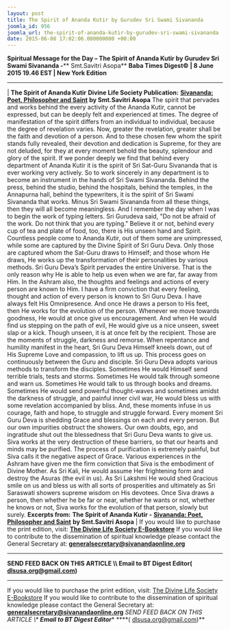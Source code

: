 ```yaml
---
layout: post
title: The Spirit of Ananda Kutir by Gurudev Sri Swami Sivananda
joomla_id: 956
joomla_url: the-spirit-of-ananda-kutir-by-gurudev-sri-swami-sivananda
date: 2015-06-08 17:02:06.000000000 +00:00
---
```

**Spiritual Message for the Day – The Spirit of Ananda Kutir by Gurudev Sri Swami Sivananda -**** Smt.Savitri Asopa**
**Baba Times Digest© | 8 June 2015 19.46 EST | New York Edition**
* * *
| 
**The Spirit of Ananda Kutir**
**Divine Life Society Publication:** [**Sivananda: Poet, Philosopher and Saint**](http://www.dlshq.org/saints/siva_anandakutir.htm) **by Smt.Savitri Asopa**
The spirit that pervades and works behind the every activity of the Ananda Kutir, cannot be expressed, but can be deeply felt and experienced at times. The degree of manifestation of the spirit differs from an individual to individual, because the degree of revelation varies. Now, greater the revelation, greater shall be the faith and devotion of a person. And to these chosen few whom the spirit stands fully revealed, their devotion and dedication is Supreme, for they are not deluded, for they at every moment behold the beauty, splendour and glory of the spirit.
If we ponder deeply we find that behind every department of Ananda Kutir it is the spirit of Sri Sat-Guru Sivananda that is ever working very actively. So to work sincerely in any department is to become an instrument in the hands of Sri Swami Sivananda. Behind the press, behind the studio, behind the hospitals, behind the temples, in the Annapurna hall, behind the typewriters, it is the spirit of Sri Swami Sivananda that works. Minus Sri Swami Sivananda from all these things, then they will all become meaningless. And I remember the day when I was to begin the work of typing letters. Sri Gurudeva said, "Do not be afraid of the work. Do not think that you are typing." Believe it or not, behind every cup of tea and plate of food, too, there is His unseen hand and Spirit.
Countless people come to Ananda Kutir, out of them some are unimpressed, while some are captured by the Divine Spirit of Sri Guru Deva. Only those are captured whom the Sat-Guru draws to Himself; and those whom He draws, He works up the transformation of their personalities by various methods. Sri Guru Deva’s Spirit pervades the entire Universe. That is the only reason why He is able to help us even when we are far, far away from Him. In the Ashram also, the thoughts and feelings and actions of every person are known to Him.
I have a firm conviction that every feeling, thought and action of every person is known to Sri Guru Deva. I have always felt His Omnipresence. And once He draws a person to His feet, then He works for the evolution of the person. Whenever we move towards goodness, He would at once give us encouragement. And when He would find us stepping on the path of evil, He would give us a nice unseen, sweet slap or a kick. Though unseen, it is at once felt by the recipient. Those are the moments of struggle, darkness and remorse. When repentance and humility manifest in the heart, Sri Guru Deva Himself kneels down, out of His Supreme Love and compassion, to lift us up. This process goes on continuously between the Guru and disciple. Sri Guru Deva adopts various methods to transform the disciples. Sometimes He would Himself send terrible trials, tests and storms. Sometimes He would talk through someone and warn us. Sometimes He would talk to us through books and dreams. Sometimes He would send powerful thought-waves and sometimes amidst the darkness of struggle, and painful inner civil war, He would bless us with some revelation accompanied by bliss. And, these moments infuse in us courage, faith and hope, to struggle and struggle forward.
Every moment Sri Guru Deva is shedding Grace and blessings on each and every person. But our own impurities obstruct the showers. Our own doubts, ego, and ingratitude shut out the blessedness that Sri Guru Deva wants to give us. Siva works at the very destruction of these barriers, so that our hearts and minds may be purified. The process of purification is extremely painful, but Siva calls it the negative aspect of Grace.
Various experiences in the Ashram have given me the firm conviction that Siva is the embodiment of Divine Mother. As Sri Kali, He would assume Her frightening form and destroy the Asuras (the evil in us). As Sri Lakshmi He would shed Gracious smile on us and bless us with all sorts of prosperities and ultimately as Sri Saraswati showers supreme wisdom on His devotees.
Once Siva draws a person, then whether he be far or near, whether he wants or not, whether he knows or not, Siva works for the evolution of that person, slowly but surely.
**Excerpts from:**  **The Spirit of Ananda Kutir -** [**Sivananda: Poet, Philosopher and Saint**](http://www.dlshq.org/saints/siva_anandakutir.htm) **by Smt.Savitri Asopa**
 |
If you would like to purchase the print edition, visit: **[The Divine Life Society E-Bookstore](http://www.dlshq.org/download/download.htm)**
If you would like to contribute to the dissemination of spiritual knowledge please contact the General Secretary at: [](mailto:%20%3Cscript%20type=%27text/javascript%27%3E%20%3C%21--%20var%20prefix%20=%20%27ma%27%20+%20%27il%27%20+%20%27to%27;%20var%20path%20=%20%27hr%27%20+%20%27ef%27%20+%20%27=%27;%20var%20addy57016%20=%20%27generalsecretary%27%20+%20%27@%27;%20addy57016%20=%20addy57016%20+%20%27sivanandaonline%27%20+%20%27.%27%20+%20%27org%27;%20document.write%28%27%3Ca%20%27%20+%20path%20+%20%27%5C%27%27%20+%20prefix%20+%20%27:%27%20+%20addy57016%20+%20%27%5C%27%3E%27%29;%20document.write%28addy57016%29;%20document.write%28%27%3C%5C/a%3E%27%29;%20//--%3E%5Cn%20%3C/script%3E%3Cscript%20type=%27text/javascript%27%3E%20%3C%21--%20document.write%28%27%3Cspan%20style=%5C%27display:%20none;%5C%27%3E%27%29;%20//--%3E%20%3C/script%3EThis%20email%20address%20is%20being%20protected%20from%20spambots.%20You%20need%20JavaScript%20enabled%20to%20view%20it.%20%3Cscript%20type=%27text/javascript%27%3E%20%3C%21--%20document.write%28%27%3C/%27%29;%20document.write%28%27span%3E%27%29;%20//--%3E%20%3C/script%3E?subject=Contribution%20to%20Dissemination%20of%20Spiritual%20Knowledge) **generalsecretary@sivanandaonline.org**
****
**SEND FEED BACK ON THIS ARTICLE \\\ Email to BT Digest Editor[](mailto:%20%3Cscript%20type=%27text/javascript%27%3E%20%3C%21--%20var%20prefix%20=%20%27ma%27%20+%20%27il%27%20+%20%27to%27;%20var%20path%20=%20%27hr%27%20+%20%27ef%27%20+%20%27=%27;%20var%20addy72654%20=%20%27dlsusa.org%27%20+%20%27@%27;%20addy72654%20=%20addy72654%20+%20%27gmail%27%20+%20%27.%27%20+%20%27com%27;%20document.write%28%27%3Ca%20%27%20+%20path%20+%20%27%5C%27%27%20+%20prefix%20+%20%27:%27%20+%20addy72654%20+%20%27%5C%27%3E%27%29;%20document.write%28addy72654%29;%20document.write%28%27%3C%5C/a%3E%27%29;%20//--%3E%5Cn%20%3C/script%3E%3Cscript%20type=%27text/javascript%27%3E%20%3C%21--%20document.write%28%27%3Cspan%20style=%5C%27display:%20none;%5C%27%3E%27%29;%20//--%3E%20%3C/script%3EThis%20email%20address%20is%20being%20protected%20from%20spambots.%20You%20need%20JavaScript%20enabled%20to%20view%20it.%20%3Cscript%20type=%27text/javascript%27%3E%20%3C%21--%20document.write%28%27%3C/%27%29;%20document.write%28%27span%3E%27%29;%20//--%3E%20%3C/script%3E?subject=DLS%20Posts)( [dlsusa.org@gmail.com](mailto:dlsusa.org@gmail.com))**
* * *
  
If you would like to purchase the print edition, visit: [The Divine Life Society E-Bookstore](http://www.dlshq.org/download/download.htm)
If you would like to contribute to the dissemination of spiritual knowledge please contact the General Secretary at: **[generalsecretary@sivanandaonline.org](mailto:generalsecretary@sivanandaonline.org)**
**SEND FEED BACK ON THIS ARTICLE \\\**  **Email to BT Digest Editor**** [](mailto:%20%3Cscript%20type=%27text/javascript%27%3E%20%3C%21--%20var%20prefix%20=%20%27ma%27%20+%20%27il%27%20+%20%27to%27;%20var%20path%20=%20%27hr%27%20+%20%27ef%27%20+%20%27=%27;%20var%20addy72654%20=%20%27dlsusa.org%27%20+%20%27@%27;%20addy72654%20=%20addy72654%20+%20%27gmail%27%20+%20%27.%27%20+%20%27com%27;%20document.write%28%27%3Ca%20%27%20+%20path%20+%20%27%5C%27%27%20+%20prefix%20+%20%27:%27%20+%20addy72654%20+%20%27%5C%27%3E%27%29;%20document.write%28addy72654%29;%20document.write%28%27%3C%5C/a%3E%27%29;%20//--%3E%5Cn%20%3C/script%3E%3Cscript%20type=%27text/javascript%27%3E%20%3C%21--%20document.write%28%27%3Cspan%20style=%5C%27display:%20none;%5C%27%3E%27%29;%20//--%3E%20%3C/script%3EThis%20email%20address%20is%20being%20protected%20from%20spambots.%20You%20need%20JavaScript%20enabled%20to%20view%20it.%20%3Cscript%20type=%27text/javascript%27%3E%20%3C%21--%20document.write%28%27%3C/%27%29;%20document.write%28%27span%3E%27%29;%20//--%3E%20%3C/script%3E?subject=DLS%20Posts)****( [dlsusa.org@gmail.com](mailto:dlsusa.org@gmail.com))**  
